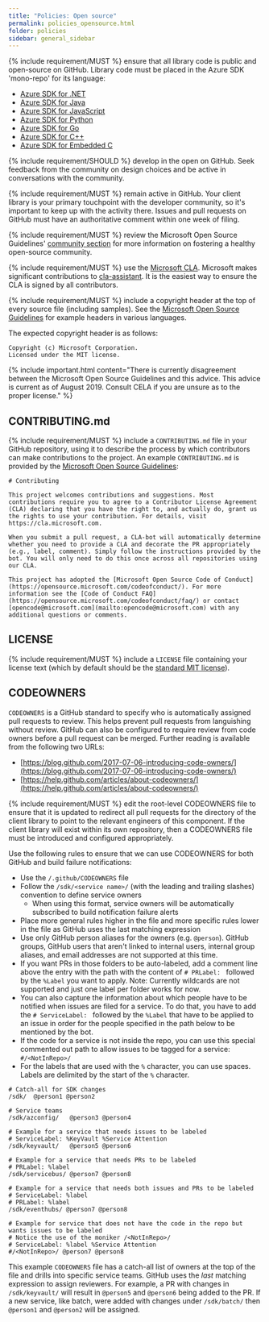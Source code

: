 ```yaml
---
title: "Policies: Open source"
permalink: policies_opensource.html
folder: policies
sidebar: general_sidebar
---
```


{% include requirement/MUST %} ensure that all library code is public and open-source on GitHub. Library code must be placed in the Azure SDK 'mono-repo' for its language:

* [Azure SDK for .NET](https://github.com/Azure/azure-sdk-for-net)
* [Azure SDK for Java](https://github.com/Azure/azure-sdk-for-java)
* [Azure SDK for JavaScript](https://github.com/Azure/azure-sdk-for-js)
* [Azure SDK for Python](https://github.com/Azure/azure-sdk-for-python)
* [Azure SDK for Go](https://github.com/Azure/azure-sdk-for-go)
* [Azure SDK for C++](https://github.com/Azure/azure-sdk-for-cpp)
* [Azure SDK for Embedded C](https://github.com/Azure/azure-sdk-for-c)

{% include requirement/SHOULD %} develop in the open on GitHub. Seek feedback from the community on design choices and be active in conversations with the community.

{% include requirement/MUST %} remain active in GitHub. Your client library is your primary touchpoint with the developer community, so it's important to keep up with the activity there. Issues and pull requests on GitHub must have an authoritative comment within one week of filing.

{% include requirement/MUST %} review the Microsoft Open Source Guidelines' [community section](https://docs.opensource.microsoft.com/releasing/foster-your-community.html) for more information on fostering a healthy open-source community.

{% include requirement/MUST %} use the [Microsoft CLA](https://cla.opensource.microsoft.com/). Microsoft makes significant contributions to [cla-assistant](https://cla-assistant.io/). It is the easiest way to ensure the CLA is signed by all contributors.

{% include requirement/MUST %} include a copyright header at the top of every source file (including samples). See the [Microsoft Open Source Guidelines](https://docs.opensource.microsoft.com/releasing/copyright-headers.html) for example headers in various languages.

The expected copyright header is as follows:

```fundamental
Copyright (c) Microsoft Corporation.
Licensed under the MIT license.
```

{% include important.html content="There is currently disagreement between the Microsoft Open Source Guidelines and this advice.  This advice is current as of August 2019.  Consult CELA if you are unsure as to the proper license." %}

## CONTRIBUTING.md

{% include requirement/MUST %} include a `CONTRIBUTING.md` file in your GitHub repository, using it to describe the process by which contributors can make contributions to the project.  An example `CONTRIBUTING.md` is provided by the [Microsoft Open Source Guidelines](https://docs.opensource.microsoft.com/releasing/overview.html):

```
# Contributing

This project welcomes contributions and suggestions. Most contributions require you to agree to a Contributor License Agreement (CLA) declaring that you have the right to, and actually do, grant us the rights to use your contribution. For details, visit https://cla.microsoft.com.

When you submit a pull request, a CLA-bot will automatically determine whether you need to provide a CLA and decorate the PR appropriately (e.g., label, comment). Simply follow the instructions provided by the bot. You will only need to do this once across all repositories using our CLA.

This project has adopted the [Microsoft Open Source Code of Conduct](https://opensource.microsoft.com/codeofconduct/). For more information see the [Code of Conduct FAQ](https://opensource.microsoft.com/codeofconduct/faq/) or contact [opencode@microsoft.com](mailto:opencode@microsoft.com) with any additional questions or comments.
```

## LICENSE

{% include requirement/MUST %} include a `LICENSE` file containing your license text (which by default should be the [standard MIT license](https://docs.opensource.microsoft.com/releasing/overview.html#license-files)).

## CODEOWNERS

`CODEOWNERS` is a GitHub standard to specify who is automatically assigned pull requests to review. This helps prevent pull requests from languishing without review. GitHub can also be configured to require review from code owners before a pull request can be merged. Further reading is available from the following two URLs:

- [https://blog.github.com/2017-07-06-introducing-code-owners/](https://blog.github.com/2017-07-06-introducing-code-owners/)
- [https://help.github.com/articles/about-codeowners/](https://help.github.com/articles/about-codeowners/)

{% include requirement/MUST %} edit the root-level CODEOWNERS file to ensure that it is updated to redirect all pull requests for the directory of the client library to point to the relevant engineers of this component. If the client library will exist within its own repository, then a CODEOWNERS file must be introduced and configured appropriately.

Use the following rules to ensure that we can use CODEOWNERS for both GitHub and build failure notifications: 

* Use the `/.github/CODEOWNERS` file
* Follow the `/sdk/<service name>/` (with the leading and trailing slashes) convention to define service owners
  * When using this format, service owners will be automatically subscribed to build notification failure alerts
* Place more general rules higher in the file and more specific rules lower in the file as GitHub uses the last matching expression
* Use only GitHub person aliases for the owners (e.g. `@person`). GitHub groups, GitHub users that aren't linked to internal users, internal group aliases, and email addresses are not supported at this time.
* If you want PRs in those folders to be auto-labeled, add a comment line above the entry with the path with the content of `# PRLabel: ` followed by the `%Label` you want to apply. Note: Currently wildcards are not supported and just one label per folder works for now.
* You can also capture the information about which people have to be notified when issues are filed for a service. To do that, you have to add the `# ServiceLabel: ` followed by the `%Label` that have to be applied to an issue in order for the people specified in the path below to be mentioned by the bot. 
* If the code for a service is not inside the repo, you can use this special commented out path to allow issues to be tagged for a service: `#/<NotInRepo>/`
* For the labels that are used with the `%` character, you can use spaces. Labels are delimited by the start of the `%` character.

```gitignore
# Catch-all for SDK changes
/sdk/  @person1 @person2

# Service teams
/sdk/azconfig/   @person3 @person4

# Example for a service that needs issues to be labeled
# ServiceLabel: %KeyVault %Service Attention
/sdk/keyvault/   @person5 @person6

# Example for a service that needs PRs to be labeled
# PRLabel: %label
/sdk/servicebus/ @person7 @person8

# Example for a service that needs both issues and PRs to be labeled
# ServiceLabel: %label
# PRLabel: %label
/sdk/eventhubs/ @person7 @person8

# Example for service that does not have the code in the repo but wants issues to be labeled
# Notice the use of the moniker /<NotInRepo>/
# ServiceLabel: %label %Service Attention
#/<NotInRepo>/ @person7 @person8

```

This example `CODEOWNERS` file has a catch-all list of owners at the top of the file and drills into specific service teams. GitHub uses the *last* matching expression to assign reviewers. For example, a PR with changes in `/sdk/keyvault/` will result in `@person5` and `@person6` being added to the PR. If a new service, like batch, were added with changes under `/sdk/batch/` then `@person1` and `@person2` will be assigned.